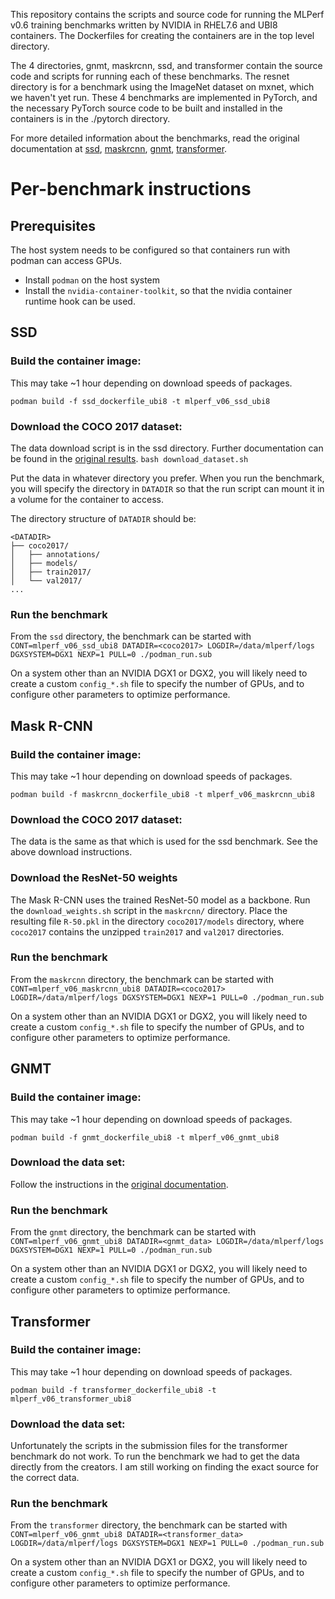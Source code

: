 This repository contains the scripts and source code for running the MLPerf v0.6 training benchmarks written by NVIDIA in RHEL7.6 and UBI8 containers. The Dockerfiles for creating the containers are in the top level directory. 

The 4 directories, gnmt, maskrcnn, ssd, and transformer contain the source code and scripts for running each of these benchmarks. The resnet directory is for a benchmark using the ImageNet dataset on mxnet, which we haven't yet run. These 4 benchmarks are implemented in PyTorch, and the necessary PyTorch source code to be built and installed in the containers is in the ./pytorch directory. 

For more detailed information about the benchmarks, read the original documentation at [ssd](https://github.com/mlperf/training_results_v0.6/tree/master/NVIDIA/benchmarks/ssd/implementations/pytorch), [maskrcnn](https://github.com/mlperf/training_results_v0.6/tree/master/NVIDIA/benchmarks/maskrcnn/implementations/pytorch), [gnmt](https://github.com/mlperf/training_results_v0.6/tree/master/NVIDIA/benchmarks/gnmt/implementations/pytorch), [transformer](https://github.com/mlperf/training_results_v0.6/tree/master/NVIDIA/benchmarks/transformer/implementations/pytorch).

# Per-benchmark instructions
## Prerequisites
The host system needs to be configured so that containers run with podman can access GPUs.
 - Install `podman` on the host system
 - Install the `nvidia-container-toolkit`, so that the nvidia container runtime hook can be used.

## SSD

### Build the container image:
This may take ~1 hour depending on download speeds of packages.

```podman build -f ssd_dockerfile_ubi8 -t mlperf_v06_ssd_ubi8```

### Download the COCO 2017 dataset:
The data download script is in the ssd directory. Further documentation can be found in the [original results](https://github.com/mlperf/training_results_v0.6/tree/master/NVIDIA/benchmarks/ssd/implementations/pytorch).
```bash download_dataset.sh```

Put the data in whatever directory you prefer. When you run the benchmark, you will specify the directory in `DATADIR` so that the run script can mount it in a volume for the container to access.

The directory structure of `DATADIR` should be:
```
<DATADIR>
├── coco2017/
│   ├── annotations/
│   ├── models/
│   ├── train2017/
│   └── val2017/
...
```

### Run the benchmark
From the `ssd` directory, the benchmark can be started with
```CONT=mlperf_v06_ssd_ubi8 DATADIR=<coco2017> LOGDIR=/data/mlperf/logs DGXSYSTEM=DGX1 NEXP=1 PULL=0 ./podman_run.sub```

On a system other than an NVIDIA DGX1 or DGX2, you will likely need to create a custom `config_*.sh` file to specify the number of GPUs, and to configure other parameters to optimize performance.

## Mask R-CNN

### Build the container image:
This may take ~1 hour depending on download speeds of packages.

```podman build -f maskrcnn_dockerfile_ubi8 -t mlperf_v06_maskrcnn_ubi8```

### Download the COCO 2017 dataset:
The data is the same as that which is used for the ssd benchmark.   See the above download instructions.

### Download the ResNet-50 weights
The Mask R-CNN uses the trained ResNet-50 model as a backbone. Run the `download_weights.sh` script in the `maskrcnn/` directory. Place the resulting file `R-50.pkl` in the directory `coco2017/models` directory, where `coco2017` contains the unzipped `train2017` and `val2017` directories.

### Run the benchmark
From the `maskrcnn` directory, the benchmark can be started with
```CONT=mlperf_v06_maskrcnn_ubi8 DATADIR=<coco2017> LOGDIR=/data/mlperf/logs DGXSYSTEM=DGX1 NEXP=1 PULL=0 ./podman_run.sub```

On a system other than an NVIDIA DGX1 or DGX2, you will likely need to create a custom `config_*.sh` file to specify the number of GPUs, and to configure other parameters to optimize performance.

## GNMT

### Build the container image:
This may take ~1 hour depending on download speeds of packages.

```podman build -f gnmt_dockerfile_ubi8 -t mlperf_v06_gnmt_ubi8```

### Download the data set:
Follow the instructions in the [original documentation](https://github.com/mlperf/training_results_v0.6/tree/master/NVIDIA/benchmarks/gnmt/implementations/pytorch#2-directions).

### Run the benchmark
From the `gnmt` directory, the benchmark can be started with
```CONT=mlperf_v06_gnmt_ubi8 DATADIR=<gnmt_data> LOGDIR=/data/mlperf/logs DGXSYSTEM=DGX1 NEXP=1 PULL=0 ./podman_run.sub```

On a system other than an NVIDIA DGX1 or DGX2, you will likely need to create a custom `config_*.sh` file to specify the number of GPUs, and to configure other parameters to optimize performance.

## Transformer

### Build the container image:
This may take ~1 hour depending on download speeds of packages.

```podman build -f transformer_dockerfile_ubi8 -t mlperf_v06_transformer_ubi8```

### Download the data set:
Unfortunately the scripts in the submission files for the transformer benchmark do not work. To run the benchmark we had to get the data directly from the creators. I am still working on finding the exact source for the correct data.

### Run the benchmark
From the `transformer` directory, the benchmark can be started with
```CONT=mlperf_v06_gnmt_ubi8 DATADIR=<transformer_data> LOGDIR=/data/mlperf/logs DGXSYSTEM=DGX1 NEXP=1 PULL=0 ./podman_run.sub```

On a system other than an NVIDIA DGX1 or DGX2, you will likely need to create a custom `config_*.sh` file to specify the number of GPUs, and to configure other parameters to optimize performance.
